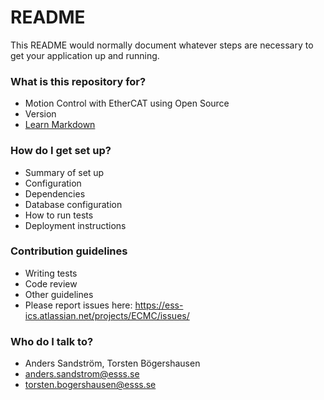 # README #

This README would normally document whatever steps are necessary to get your application up and running.

### What is this repository for? ###

* Motion Control with EtherCAT using Open Source
* Version
* [Learn Markdown](https://bitbucket.org/tutorials/markdowndemo)

### How do I get set up? ###

* Summary of set up
* Configuration
* Dependencies
* Database configuration
* How to run tests
* Deployment instructions

### Contribution guidelines ###

* Writing tests
* Code review
* Other guidelines
* Please report issues here:
  https://ess-ics.atlassian.net/projects/ECMC/issues/

### Who do I talk to? ###

* Anders Sandström, Torsten Bögershausen
* anders.sandstrom@esss.se
* torsten.bogershausen@esss.se